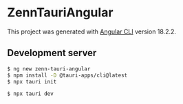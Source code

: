 # ZennTauriAngular

This project was generated with [Angular CLI](https://github.com/angular/angular-cli) version 18.2.2.

## Development server

```sh
$ ng new zenn-tauri-angular
$ npm install -D @tauri-apps/cli@latest
$ npx tauri init

$ npx tauri dev
```
